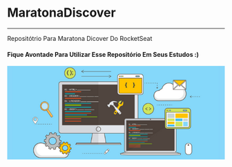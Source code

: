 # MaratonaDiscover

---

Repositótrio Para Maratona Dicover Do RocketSeat

#### Fique Avontade Para Utilizar Esse Repositório Em Seus Estudos :)

![](foto.png)
